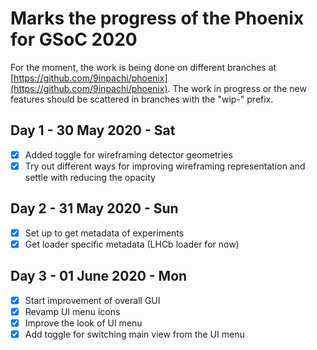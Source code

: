 # Marks the progress of the Phoenix for GSoC 2020

For the moment, the work is being done on different branches at [https://github.com/9inpachi/phoenix](https://github.com/9inpachi/phoenix).
The work in progress or the new features should be scattered in branches with the "wip-" prefix.

## Day 1 - 30 May 2020 - Sat
- [x] Added toggle for wireframing detector geometries
- [x] Try out different ways for improving wireframing representation and settle with reducing the opacity

## Day 2 - 31 May 2020 - Sun
- [x] Set up to get metadata of experiments
- [x] Get loader specific metadata (LHCb loader for now)

## Day 3 - 01 June 2020 - Mon
- [x] Start improvement of overall GUI
- [x] Revamp UI menu icons
- [x] Improve the look of UI menu
- [x] Add toggle for switching main view from the UI menu
